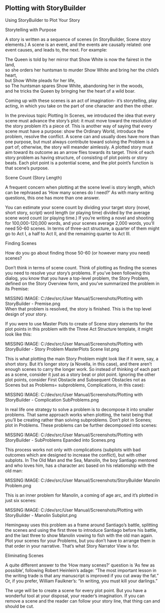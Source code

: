 ## Plotting with StoryBuilder ##
Using StoryBuilder to Plot Your Story <br/>


Storytelling with Purpose <br/>

A story is written as a sequence of scenes (in StoryBuilder, Scene story elements.) A scene is an event, and the events are causally related: one event causes, and leads to, the next. For example: <br/>

The Queen is told by her mirror that Show White is now the fairest in the land,  <br/>
so she orders her huntsman to murder Show White and bring her the child’s heart,                      <br/>
but Show White pleads for her life,  <br/>
            so The huntsman spares Show White, abandoning her in the woods, <br/>
            and he tricks the Queen by bringing her the heart of a wild boar. <br/>

Coming up with these scenes is an act of imagination- it’s storytelling, play acting, in which you take on the part of one character and then the other. <br/>

In the previous topic Plotting In Scenes, we introduced the idea that every scene must advance the story’s plot: it must move toward the resolution of the story problem it’s a piece of.  This is another way of saying that every scene must have a purpose: show the Ordinary World, introduce the problem, resolve the conflict. A scene can and usually does have more than one purpose, but  must always contribute toward solving the Problem is a part of; otherwise, the story will meander aimlessly. A plotted story must aim toward its outcome as an arrow flies towards its target. Think of each story problem as having structure, of consisting of plot points or story beats. Each plot point is a potential scene, and the plot point’s function is that scene’s purpose. <br/>

Scene Count (Story Length) <br/>

A frequent concern when plotting at the scene level is story length, which can be rephrased as ‘How many scenes do I need?’ As with many writing questions, this one has more than one answer.  <br/>

You can estimate your scene count by dividing your target story (novel, short story, script) word length (or playing time) divided by the average scene word count (or playing time.) If you’re writing a novel and shooting for 100,000-120,000 words, and your scenes average 2,000 words, you’ll need 50-60 scenes. In terms of three-act structure, a quarter of them might go to Act I, a  half to Act II, and the remaining quarter to Act III. <br/>

Finding Scenes <br/>

How do you go about finding those 50-60  (or however many you need) scenes?   <br/>

Don’t think in terms of scene count. Think of plotting as finding the scenes you need to resolve your story’s problems.  If you’ve been following this dialog, you know that you  have a top-level problem, the Story Problem, defined on the Story Overview form, and you’ve summarized the problem in its Premise: <br/>

MISSING IMAGE: C:/dev/src/User Manual/Screenshots/Plotting with StoryBuilder - Premise.png <br/>
 When that problem is resolved, the story is finished. This is the top level design of your story. <br/>

If you were to use Master Plots to create of Scene story elements for the plot points in this problem with the Three Act Structure template, it might look like this: <br/>

MISSING IMAGE: C:/dev/src/User Manual/Screenshots/Plotting with StoryBuilder - Story Problem MasterPlots Scene list.png <br/>

This is what plotting the main Story Problem might look like if it were, say, a short story. But it’s longer story (a Novella, in this case), and there aren’t enough scenes to carry the longer work. So instead of thinking of each part as  a scene, consider it just as a story beat or plot point. Ignoring the other plot points, consider First Obstacle and Subsequent Obstacles not as Scenes but as Problems= subproblems, Complications, in this case): <br/>

MISSING IMAGE: C:/dev/src/User Manual/Screenshots/Plotting with StoryBuilder - Complication SubProblems.png <br/>

In real life one strategy to solve a problem is to decompose it into smaller problems. That same approach works when plotting, the twist being that you’ll be creating rather than solving subproblems. Don’t plot in Scenes;  plot in Problems. These problems can be further decomposed into scenes: <br/>

MISSING IMAGE: C:/dev/src/User Manual/Screenshots/Plotting with StoryBuilder - SubProblems Epanded into Scenes.png <br/>

This process works not only with complications (subplots with bad outcomes which are designed to increase the conflict), but with other subplots. In The Old Man and the Sea, Manolin, the boy Santiago mentored and who loves him, has a character arc based on his relationship with the old man: <br/>

MISSING IMAGE: C:/dev/src/User Manual/Screenshots/StoryBuilder Manolin Problem.png <br/>

This is an inner problem for Manolin, a coming of age arc, and it’s plotted in just six scenes: <br/>

MISSING IMAGE: C:/dev/src/User Manual/Screenshots/Plotting with StoryBuilder - Manolin Subplot.png <br/>

Hemingway uses this problem as a frame around Santiago’s battle, splitting the scenes and using the first three to introduce Santiago before his battle, and the last three to show Manolin vowing to fish with the old man again. Plot your scenes for your Problems, but you don’t have to arrange them in that order in your narrative. That’s what Story Narrator View is for. <br/>

Eliminating Scenes  <br/>

A quite different answer to the ‘How many scenes?’ question is ‘As few as possible’, following Robert Heinlein’s adage: “The most important lesson in the writing trade is that any manuscript is improved if you cut away the fat.” Or, if you prefer, William Faulkner’s: “In writing, you must kill your darlings.” <br/>

The urge will be to create a scene for every plot point.  But you have a wonderful tool at your disposal, your reader’s imagination. If you can remove a scene and the reader can follow your story line, that thing can and should be cut. <br/>
